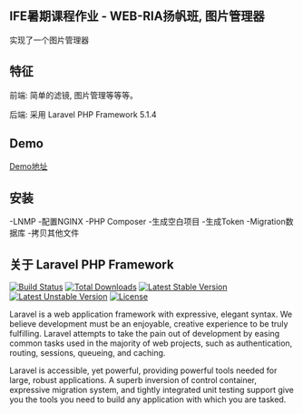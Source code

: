 ## IFE暑期课程作业 - WEB-RIA扬帆班, 图片管理器

实现了一个图片管理器

## 特征

前端: 简单的滤镜, 图片管理等等等。

后端: 采用 Laravel PHP Framework 5.1.4

## Demo

[Demo地址](http://lar.eddie32.tk)

## 安装

-LNMP
-配置NGINX
-PHP Composer
-生成空白项目
-生成Token
-Migration数据库
-拷贝其他文件

## 关于 Laravel PHP Framework

[![Build Status](https://travis-ci.org/laravel/framework.svg)](https://travis-ci.org/laravel/framework)
[![Total Downloads](https://poser.pugx.org/laravel/framework/d/total.svg)](https://packagist.org/packages/laravel/framework)
[![Latest Stable Version](https://poser.pugx.org/laravel/framework/v/stable.svg)](https://packagist.org/packages/laravel/framework)
[![Latest Unstable Version](https://poser.pugx.org/laravel/framework/v/unstable.svg)](https://packagist.org/packages/laravel/framework)
[![License](https://poser.pugx.org/laravel/framework/license.svg)](https://packagist.org/packages/laravel/framework)

Laravel is a web application framework with expressive, elegant syntax. We believe development must be an enjoyable, creative experience to be truly fulfilling. Laravel attempts to take the pain out of development by easing common tasks used in the majority of web projects, such as authentication, routing, sessions, queueing, and caching.

Laravel is accessible, yet powerful, providing powerful tools needed for large, robust applications. A superb inversion of control container, expressive migration system, and tightly integrated unit testing support give you the tools you need to build any application with which you are tasked.
